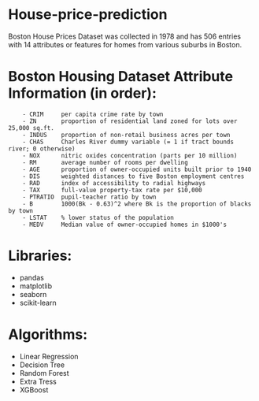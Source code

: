 # House-price-prediction

Boston House Prices Dataset was collected in 1978 and has 506 entries with 14 attributes or features for homes from various suburbs in Boston.

# Boston Housing Dataset Attribute Information (in order):
        - CRIM     per capita crime rate by town
        - ZN       proportion of residential land zoned for lots over 25,000 sq.ft.
        - INDUS    proportion of non-retail business acres per town
        - CHAS     Charles River dummy variable (= 1 if tract bounds river; 0 otherwise)
        - NOX      nitric oxides concentration (parts per 10 million)
        - RM       average number of rooms per dwelling
        - AGE      proportion of owner-occupied units built prior to 1940
        - DIS      weighted distances to five Boston employment centres
        - RAD      index of accessibility to radial highways
        - TAX      full-value property-tax rate per $10,000
        - PTRATIO  pupil-teacher ratio by town
        - B        1000(Bk - 0.63)^2 where Bk is the proportion of blacks by town
        - LSTAT    % lower status of the population
        - MEDV     Median value of owner-occupied homes in $1000's

# Libraries:
  - pandas
  - matplotlib
  - seaborn
  - scikit-learn

# Algorithms:
  - Linear Regression
  - Decision Tree
  - Random Forest
  - Extra Tress
  - XGBoost
